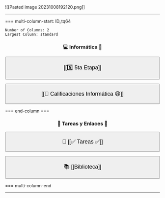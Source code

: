 ![[Pasted image 20231008192120.png]]

---

=== multi-column-start: ID_tq64
```column-settings
Number of Columns: 2
Largest Column: standard
```

<h3 style="text-align:center"> 💻 Informática 😤 </h3>

<button style="width:100%; padding:20px;"><p style="font-size:18px; margin: 0 10; ">  [[5️⃣ 5ta Etapa]] </p> </button>

<button style="width:100%; padding:20px;"><p style="font-size:18px; margin: 0 10; ">  [[💯 Calificaciones Informática 😩]] </p> </button>


=== end-column ===

<h3 style="text-align:center"> 📝 Tareas y Enlaces 🔗 </h3>

<button style="width:100%; padding:20px;"> <p style="font-size:18px; margin: 0 10; ">📝 [[✅ Tareas ✅]] </p> </button>

<button style="width:100%; padding:20px;"> <p style="font-size:18px; margin: 0 10; ">📚 [[Biblioteca]] </p> </button>

=== multi-column-end

---
